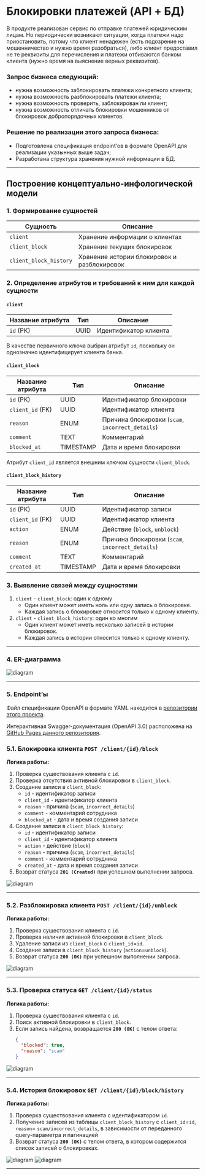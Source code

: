 # Блокировки платежей (API + БД)

В продукте реализован сервис по отправке платежей юридическим лицам. Но периодически возникают ситуации, когда платежи надо приостановить, потому что клиент ненадежен (есть подозрение на мошенничество и нужно время разобраться), либо клиент предоставил не те реквизиты для перечисления и платежи отбиваются банком клиента (нужно время на выяснение верных реквизитов).

### Запрос бизнеса следующий:

- нужна возможность заблокировать платежи конкретного клиента;
- нужна возможность разблокировать платежи клиента;
- нужна возможность проверить, заблокирован ли клиент;
- нужна возможность отличать блокировки мошенников от блокировок добропорядочных клиентов.

### Решение по реализации этого запроса бизнеса:

- Подготовлена спецификация endpoint’ов в формате OpenAPI для реализации указынных выше задач;
- Разработана структура хранения нужной информации в БД.

---

## Построение концептуально-инфологической модели

### 1. Формирование сущностей

| Сущность            | Описание                          |
|---------------------|---------------------------------|
| `client`           | Хранение информации о клиентах  |
| `client_block`     | Хранение текущих блокировок     |
| `client_block_history` | Хранение истории блокировок и разблокировок |

### 2. Определение атрибутов и требований к ним для каждой сущности

#### `client`
| Название атрибута | Тип  | Описание                     |
|-------------------|------|-----------------------------|
| `id` (PK)        | UUID | Идентификатор клиента       |

В качестве первичного ключа выбран атрибут `id`, поскольку он однозначно идентифицирует клиента банка.

#### `client_block`
| Название атрибута | Тип         | Описание                                        |
|-------------------|------------|------------------------------------------------|
| `id` (PK)        | UUID       | Идентификатор блокировки                        |
| `client_id` (FK) | UUID       | Идентификатор клиента                          |
| `reason`        | ENUM       | Причина блокировки (`scam`, `incorrect_details`) |
| `comment`       | TEXT       | Комментарий                                    |
| `blocked_at`    | TIMESTAMP  | Дата и время блокировки                        |

Атрибут `client_id` является внешним ключом сущности `client_block`.

#### `client_block_history`
| Название атрибута | Тип         | Описание                                        |
|-------------------|------------|------------------------------------------------|
| `id` (PK)        | UUID       | Идентификатор записи                          |
| `client_id` (FK) | UUID       | Идентификатор клиента                         |
| `action`        | ENUM       | Действие (`block`, `unblock`)                  |
| `reason`        | ENUM       | Причина блокировки (`scam`, `incorrect_details`) |
| `comment`       | TEXT       | Комментарий                                   |
| `created_at`    | TIMESTAMP  | Дата и время блокировки                       |

### 3. Выявление связей между сущностями
1. `client` - `client_block`: один к одному  
   - Один клиент может иметь ноль или одну запись о блокировке.  
   - Каждая запись о блокировке относится только к одному клиенту.  
2. `client` - `client_block_history`: один ко многим  
   - Один клиент может иметь несколько записей в истории блокировок.  
   - Каждая запись в истории относится только к одному клиенту.  

---
### 4. ER-диаграмма
![diagram](images/ER.jpg) 

---

### 5. Endpoint’ы

Файл спецификации OpenAPI в формате YAML находится в [репозитории этого проекта](openapi.yaml). 

Интерактивная Swagger-документация (OpenAPI 3.0) расположена на [GitHub Pages данного репозитория](https://medentseva-elizaveta.github.io/Blocking_payments/).


### 5.1. Блокировка клиента `POST /client/{id}/block`
**Логика работы:**
1. Проверка существования клиента с `id`.
2. Проверка отсутствия активной блокировки в `client_block`.
3. Создание записи в `client_block`:
   - `id` - идентификатор записи
   - `client_id` - идентификатор клиента
   - `reason` - причина (`scam`, `incorrect_details`)
   - `comment` - комментарий сотрудника
   - `blocked_at` - дата и время создания записи
4. Создание записи в `client_block_history`:
   - `id` - идентификатор записи
   - `client_id` - идентификатор клиента
   - `action` - действие (`block`)
   - `reason` - причина (`scam`, `incorrect_details`)
   - `comment` - комментарий сотрудника
   - `created_at` - дата и время создания записи 
5. Возврат статуса **`201 (Created)`** при успешном выполнении запроса.

![diagram](images/Block.png) 

---

### 5.2. Разблокировка клиента `POST /client/{id}/unblock`
**Логика работы:**
1. Проверка существования клиента с `id`.
2. Проверка наличия активной блокировки в `client_block`.
3. Удаление записи из `client_block` с `client_id`=`id`.
4. Создание записи в `client_block_history` (`action`=`unblock`).
5. Возврат статуса **`200 (OK)`** при успешном выполнении запроса.

![diagram](images/Unblock.png) 

---

### 5.3. Проверка статуса `GET /client/{id}/status`
**Логика работы:**
1. Проверка существования клиента с `id`.
2. Поиск активной блокировки в `client_block`.
3. Если запись найдена, возвращается **`200 (OK)`** с телом ответа:
   ```json
   {
     "blocked": true,
     "reason": "scam"
   }

![diagram](images/Status.png) 

---

### 5.4. История блокировок `GET /client/{id}/block/history`
**Логика работы:**
1. Проверка существования клиента с идентификатором `id`.
2. Получение записей из таблицы `client_block_history` с `client_id`=`id`, `reason`= `scam/incorrect_details`, в зависимости от переданного query-параметра и пагинацией
3. Возврат статуса **`200 (OK)`** с телом ответа, в котором содержится список записей о блокировках.

![diagram](images/History1.png) 
![diagram](images/History2.png) 

---
